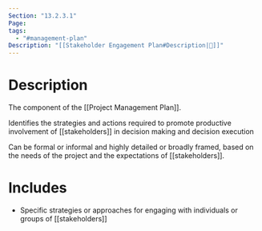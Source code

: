 ```yaml
---
Section: "13.2.3.1"
Page:
tags:
  - "#management-plan"
Description: "[[Stakeholder Engagement Plan#Description|📝]]"
---
```

# Description
The component of the [[Project Management Plan]].

Identifies the strategies and actions required to promote productive involvement of [[stakeholders]] in decision making and decision execution

Can be formal or informal and highly detailed or broadly framed, based on the needs of the project and the expectations of [[stakeholders]].
# Includes
- Specific strategies or approaches for engaging with individuals or groups of [[stakeholders]]

